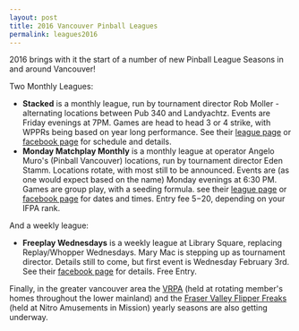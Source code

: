 ```yaml
---
layout: post
title: 2016 Vancouver Pinball Leagues
permalink: leagues2016
---
```



2016 brings with it the start of a number of new Pinball League Seasons in and around Vancouver!

Two Monthly Leagues:
 
 * **Stacked** is a monthly league, run by tournament director Rob Moller - alternating locations between Pub 340 and Landyachtz. Events are Friday evenings at 7PM. Games are head to head 3 or 4 strike, with WPPRs being based on year long performance. See their [league page]({{site.url}}/leagues/stacked2016/) or [facebook page](https://www.facebook.com/groups/917834404933002/?ref=bookmarks) for schedule and details. 
 * **Monday Matchplay Monthly** is a monthly league at operator Angelo Muro's (Pinball Vancouver) locations, run by tournament director Eden Stamm. Locations rotate, with most still to be announced. Events are (as one would expect based on the name) Monday evenings at 6:30 PM. Games are group play, with a seeding formula. see their [league page]({{site.url}}/leagues/mmm2016/) or [facebook page](https://www.facebook.com/events/162983127396945/) for dates and times. Entry fee $5-$20, depending on your IFPA rank. 


And a weekly league:

* **Freeplay Wednesdays** is a weekly league at Library Square, replacing Replay/Whopper Wednesdays. Mary Mac is stepping up as tournament director. Details still to come, but first event is Wednesday February 3rd. See their [facebook page](https://www.facebook.com/freeplaywednesdays/?fref=ts) for details. Free Entry. 

Finally, in the greater vancouver area the [VRPA](http://vrpa.ca/) (held at rotating member's homes throughout the lower mainland) and the [Fraser Valley Flipper Freaks](http://www.flipperfreaks.com/) (held at Nitro Amusements in Mission) yearly seasons are also getting underway. 